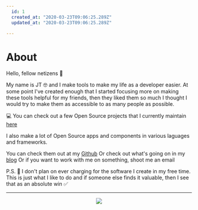 ```yaml
---
  id: 1
  created_at: "2020-03-23T09:06:25.289Z"
  updated_at: "2020-03-23T09:06:25.289Z"

---
```

# About

Hello, fellow netizens 👾

My name is JT 🤓 and I make tools to make my life as a developer easier.
At some point I've created enough that I started focusing more on making these tools helpful for my friends, then they liked them so much I thought I would try to make them as accessible to as many people as possible.

💻 You can check out a few Open Source projects that I currently maintain [here](/projects/)

I also make a lot of Open Source apps and components in various laguages and frameworks.

You can check them out at my [Github](https://github.com/HoukasaurusRex)
Or check out what's going on in my [blog](/blog/)
Or if you want to work with me on something, shoot me an email

P.S.
💸 I don't plan on ever charging for the software I create in my free time. This is just what I like to do and if someone else finds it valuable, then I see that as an absolute win ✅

***

<p align="center">
  <img src="/logo.png">
</p>
